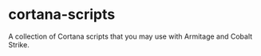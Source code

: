 cortana-scripts
===============

A collection of Cortana scripts that you may use with Armitage and Cobalt Strike.